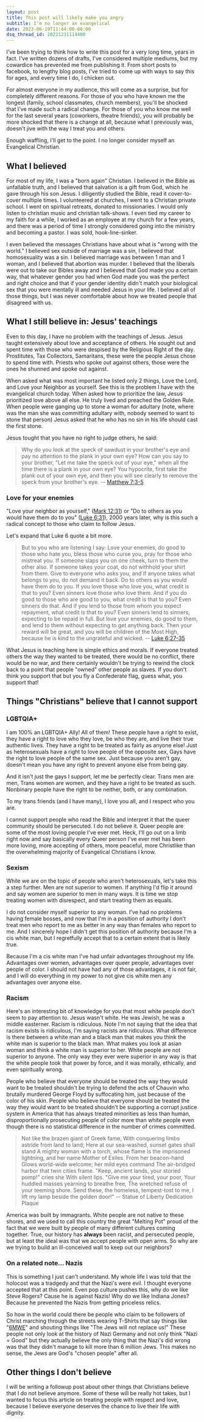 ```yaml
---
layout: post
title: This post will likely make you angry
subtitle: I'm no longer an evangelical
date: 2023-06-19T11:44:00-08:00
dsq_thread_id: 20221231114400
---
```

I've been trying to think how to write this post for a very long time, years in fact.  I've written dozens of drafts, I've considered multiple mediums, but my cowardice has prevented me from publishing it.  From short posts to facebook, to lengthy blog posts, I've tried to come up with ways to say this for ages, and every time I do, I chicken out.

For almost everyone in my audience, this will come as a surprise, but for completely different reasons.  For those of you who have known me the longest (family, school classmates, church members), you'll be shocked that I've made such a radical change.  For those of you who know me well for the last several years (coworkers, theatre friends), you will probably be more shocked that there is a change at all, because what I previously was, doesn't jive with the way I treat you and others.

Enough waffling, I'll get to the point.  I no longer consider myself an Evangelical Christian.

## What I believed

For most of my life, I was a "born again" Christian.  I believed in the Bible as unfallable truth, and I believed that salvation is a gift from God, which he gave through his son Jesus.  I diligently studied the Bible, read it cover-to-cover multiple times.  I volunteered at churches, I went to a Christian private school.  I went on spiritual retreats, donated to missionaries.  I would only listen to christian music and christian talk-shows.  I even tied my career to my faith for a while, I worked as an employee at my church for a few years, and there was a period of time I strongly considered going into the ministry and becoming a pastor.  I was sold, hook-line-sinker.

I even believed the messages Christians have about what is "wrong with the world."  I believed sex outside of marriage was a sin, I believed that homosexuality was a sin.  I believed marriage was between 1 man and 1 woman, and I believed that abortion was murder.  I believed that the liberals were out to take our Bibles away and I believed that God made you a certain way, that whatever gender you had when God made you was the perfect and right choice and that if your gender identity didn't match your biological sex that you were mentally ill and needed Jesus in your life.  I believed all of those things, but I was never comfortable about how we treated people that disagreed with us.

## What I still believe in: Jesus' teachings

Even to this day, I have no problem with the teachings of Jesus.  Jesus taught extensively about love and acceptance of others.  He sought out and spent time with those who were despised by the Religious Right of the day.  Prostitutes, Tax Collectors, Samaritans, these were the people Jesus chose to spend time with.  Priests who spoke out against others, those were the ones he shunned and spoke out against.

When asked what was most important he listed only 2 things, Love the Lord, and Love your Neighbor as yourself.  See this is the problem I have with the evangelical church today.  When asked how to prioritize the law, Jesus prioritized love above all else.  He truly lived and preached the Golden Rule.  When people were ganging up to stone a woman for adultary (note, where was the man she was committing adultary with, nobody seemed to want to stone that person) Jesus asked that he who has no sin in his life should cast the first stone.

Jesus tought that you have no right to judge others, he said:

> Why do you look at the speck of sawdust in your brother's eye and pay no attention to the plank in your own eye? How can you say to your brother, "Let me take the speck out of your eye," when all the time there is a plank in your own eye? You hypocrite, first take the plank out of your own eye, and then you will see clearly to remove the speck from your brother's eye. -- [Matthew 7:3-5](https://www.biblegateway.com/passage/?search=Matthew+7%3A3-5&version=NIV)

### Love for your enemies

"Love your neighbor as yourself," ([Mark 12:31](https://www.biblegateway.com/passage/?search=Mark+12%3A31&version=NIV)) or "Do to others as you would have them do to you" ([Luke 6:31](https://www.biblegateway.com/passage/?search=Luke+6%3A31&version=NIV)), 2000 years later, why is this such a radical concept to those who claim to follow Jesus.

Let's expand that Luke 6 quote a bit more.

> But to you who are listening I say: Love your enemies, do good to those who hate you, bless those who curse you, pray for those who mistreat you. If someone slaps you on one cheek, turn to them the other also. If someone takes your coat, do not withhold your shirt from them. Give to everyone who asks you, and if anyone takes what belongs to you, do not demand it back. Do to others as you would have them do to you.
> If you love those who love you, what credit is that to you? Even sinners love those who love them. And if you do good to those who are good to you, what credit is that to you? Even sinners do that. And if you lend to those from whom you expect repayment, what credit is that to you? Even sinners lend to sinners, expecting to be repaid in full. But love your enemies, do good to them, and lend to them without expecting to get anything back. Then your reward will be great, and you will be children of the Most High, because he is kind to the ungrateful and wicked. -- [Luke 6:27-35](https://www.biblegateway.com/passage/?search=Luke+6%3A27-35&version=NIV)

What Jesus is teaching here is simple ethics and morals.  If everyone treated others the way they wanted to be treated, there would be no conflict, there would be no war, and there certainly wouldn't be trying to rewind the clock back to a point that people "owned" other people as slaves.  If you don't think you support that but you fly a Confederate flag, guess what, you support that!  

## Things "Christians" believe that I cannot support

### LGBTQIA+

I am 100% an LGBTQIA+ Ally!  All of them!  These people have a right to exist, they have a right to love who they love, be who they are, and live their true authentic lives.  They have a right to be treated as fairly as anyone else!  Just as heterosexuals have a right to love people of the opposite sex, Gays have the right to love people of the same sex.  Just because you aren't gay, doesn't mean you have any right to prevent anyone else from being gay.

And it isn't just the gays I support, let me be perfectly clear.  Trans men are men, Trans women are women, and they have a right to be treated as such.  Nonbinary people have the right to be neither, both, or any combination.

To my trans friends (and I have many), I love you all, and I respect who you are.

I cannot support people who read the Bible and interpret it that the queer community should be persecuted.  I do not believe it.  Queer people are some of the most loving people I've ever met.  Heck, I'll go out on a limb right now and say basically every Queer person I've ever met has been more loving, more accepting of others, more peaceful, more Christlike than the overwhelming majority of Evangelical Christians I know.

### Sexism

While we are on the topic of people who aren't heterosexuals, let's take this a step further.  Men are not superior to women.  If anything I'd flip it around and say women are superior to men in many ways.  It is time we stop treating women with disrespect, and start treating them as equals.

I do not consider myself superior to any woman.  I've had no problems having female bosses, and now that I'm in a position of authority I don't treat men who report to me as better in any way than females who report to me.  And I sincerely hope I didn't get this position of authority because I'm a cis white man, but I regretfully accept that to a certain extent that is likely true.  

Because I'm a cis white man I've had unfair advantages throughout my life.  Advantages over women, advantages over queer people, advantages over people of color.  I should not have had any of those advantages, it is not fair, and I will do everything in my power to not give cis white men any advantages over anyone else.

### Racism

Here's an interesting bit of knowledge for you that most white people don't seem to pay attention to.  Jesus wasn't white.  He was Jewish, he was a middle easterner.  Racism is ridiculous.  Note I'm not saying that the idea that racism exists is ridiculous, I'm saying racists are ridiculous.  What difference is there between a white man and a black man that makes you think the white man is superior to the black man.  What makes you look at asian woman and think a white man is superior to her.  White people are not superior to anyone.  The only way they ever were superior in any way is that the white people took that power by force, and it was morally, ethically, and even spiritually wrong.

People who believe that everyone should be treated the way they would want to be treated shouldn't be trying to defend the acts of Chauvin who brutally murdered George Floyd by suffocating him, just because of the color of his skin.  People who believe that everyone should be treated the way they would want to be treated shouldn't be supporting a corrupt justice system in America that has always treated minorities as less than human, disproportionally prosecuting people of color more than white people even though there is no statistical difference in the number of crimes committed.

> Not like the brazen giant of Greek fame, With conquering limbs astride from land to land; Here at our sea-washed, sunset gates shall stand A mighty woman with a torch, whose flame Is the imprisoned lightning, and her name Mother of Exiles. From her beacon-hand Glows world-wide welcome; her mild eyes command The air-bridged harbor that twin cities frame. "Keep, ancient lands, your storied pomp!" cries she With silent lips. "Give me your tired, your poor, Your huddled masses yearning to breathe free, The wretched refuse of your teeming shore. Send these, the homeless, tempest-tost to me, I lift my lamp beside the golden door!" -- Statue of Liberty Dedication Plaque

America was built by immagrants.  White people are not native to these shores, and we used to call this country the great "Melting Pot" proud of the fact that we were built by people of many different cultures coming together.  True, our history has **always** been racist, and persecuted people, but at least the ideal was that we accept people with open arms.  So why are we trying to build an ill-conceived wall to keep out our neighbors?

### On a related note... Nazis

This is something I just can't understand.  My whole life I was told that the holocost was a tradgedy and that the Nazi's were evil.  I thought everyone accepted that at this point.  Even pop culture pushes this, why do we like Steve Rogers?  Cause he is against Nazis!  Why do we like Indiana Jones?  Because he prevented the Nazis from getting priceless relics.

So how in the world could there be people who claim to be followers of Christ marching through the streets wearing T-Shirts that say things like "[6MWE](https://www.adl.org/resources/blog/proud-boys-bigotry-full-display)" and shouting things like "The Jews will not replace us!"  These people not only look at the history of Nazi Germany and not only think "Nazi = Good" but they actually believe the only thing that the Nazi's did wrong was that they didn't manage to kill more than 6 million Jews.  This makes no sense, the Jews are God's "chosen people" after all.

## Other things I don't believe

I will be writing a followup post about other things that Christians believe that I do not believe anymore.  Some of these will be really hot takes, but I wanted to focus this article on treating people with respect and love, because I believe everyone deserves the chance to live their life with dignity.